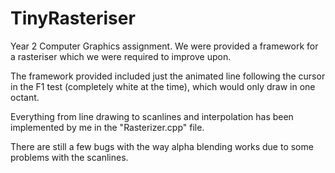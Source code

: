 # TinyRasteriser

Year 2 Computer Graphics assignment. We were provided a framework for a rasteriser which we were required to improve upon.

The framework provided included just the animated line following the cursor in the F1 test (completely white at the time), which would
only draw in one octant.

Everything from line drawing to scanlines and interpolation has been implemented by me in the "Rasterizer.cpp" file.

There are still a few bugs with the way alpha blending works due to some problems with the scanlines.

